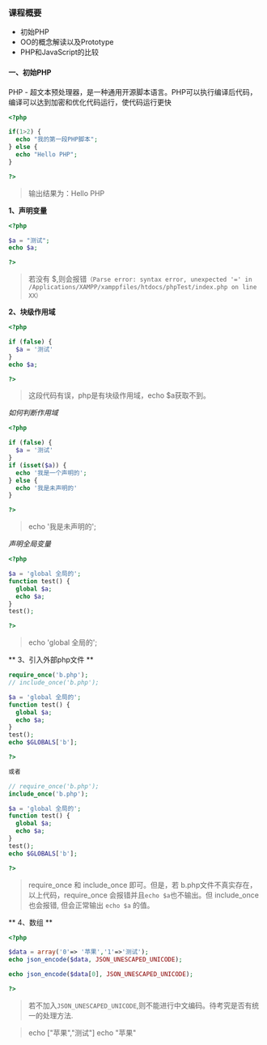 ### 课程概要

* 初始PHP
* OO的概念解读以及Prototype
* PHP和JavaScript的比较


#### 一、初始PHP

PHP - 超文本预处理器，是一种通用开源脚本语言。PHP可以执行编译后代码，编译可以达到加密和优化代码运行，使代码运行更快 

``` php
<?php

if(1>2) {
  echo "我的第一段PHP脚本";
} else {
  echo "Hello PHP";
}

?>
```

> 输出结果为：Hello PHP

**1、声明变量**
```php
<?php

$a = "测试";
echo $a;

?>
```
> 若没有 $,则会报错`（Parse error: syntax error, unexpected '=' in /Applications/XAMPP/xamppfiles/htdocs/phpTest/index.php on line XX）`

**2、块级作用域**
```php
<?php

if (false) {
  $a = '测试'
}
echo $a;

?>
```
> 这段代码有误，php是有块级作用域，echo $a获取不到。

*如何判断作用域*
```php
<?php

if (false) {
  $a = '测试'
}
if (isset($a)) {
  echo '我是一个声明的';
} else {
  echo '我是未声明的'
}

?>
```
> echo '我是未声明的';

*声明全局变量*
```php
<?php

$a = 'global 全局的';
function test() {
  global $a;
  echo $a;
}
test();

?>
```
> echo 'global 全局的';

** 3、引入外部php文件 **

```php
require_once('b.php');
// include_once('b.php');

$a = 'global 全局的';
function test() {
  global $a;
  echo $a;
}
test();
echo $GLOBALS['b'];

?>

或者

// require_once('b.php');
include_once('b.php');

$a = 'global 全局的';
function test() {
  global $a;
  echo $a;
}
test();
echo $GLOBALS['b'];

?>
```
> require_once 和 include_once 即可。但是，若 b.php文件不真实存在，以上代码，require_once 会报错并且`echo $a`也不输出。但 include_once 也会报错, 但会正常输出 `echo $a` 的值。

** 4、数组 **
```php
<?php

$data = array('0'=> '苹果','1'=>'测试');
echo json_encode($data, JSON_UNESCAPED_UNICODE);

echo json_encode($data[0], JSON_UNESCAPED_UNICODE);

?>
```
> 若不加入`JSON_UNESCAPED_UNICODE`,则不能进行中文编码。待考究是否有统一的处理方法.

> echo ["苹果","测试"]
> echo "苹果"